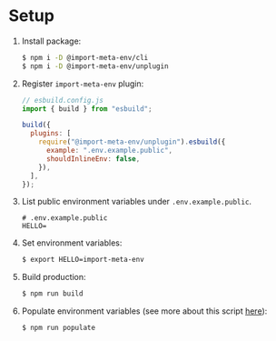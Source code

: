 # Setup

1. Install package:

   ```sh
   $ npm i -D @import-meta-env/cli
   $ npm i -D @import-meta-env/unplugin
   ```

1. Register `import-meta-env` plugin:

   ```js
   // esbuild.config.js
   import { build } from "esbuild";

   build({
     plugins: [
       require("@import-meta-env/unplugin").esbuild({
         example: ".env.example.public",
         shouldInlineEnv: false,
       }),
     ],
   });
   ```

1. List public environment variables under `.env.example.public`.

   ```
   # .env.example.public
   HELLO=
   ```

1. Set environment variables:

   ```sh
   $ export HELLO=import-meta-env
   ```

1. Build production:

   ```sh
   $ npm run build
   ```

1. Populate environment variables (see more about this script [here](../../cli/README.md#api)):

   ```sh
   $ npm run populate
   ```

